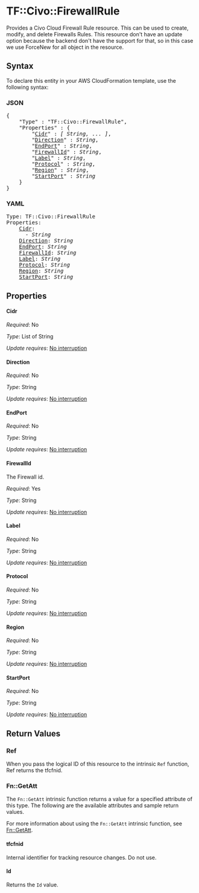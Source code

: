 # TF::Civo::FirewallRule

Provides a Civo Cloud Firewall Rule resource. 
This can be used to create, modify, and delete Firewalls Rules.
This resource don't have an update option because the backend don't have the
support for that, so in this case we use ForceNew for all object in the resource.

## Syntax

To declare this entity in your AWS CloudFormation template, use the following syntax:

### JSON

<pre>
{
    "Type" : "TF::Civo::FirewallRule",
    "Properties" : {
        "<a href="#cidr" title="Cidr">Cidr</a>" : <i>[ String, ... ]</i>,
        "<a href="#direction" title="Direction">Direction</a>" : <i>String</i>,
        "<a href="#endport" title="EndPort">EndPort</a>" : <i>String</i>,
        "<a href="#firewallid" title="FirewallId">FirewallId</a>" : <i>String</i>,
        "<a href="#label" title="Label">Label</a>" : <i>String</i>,
        "<a href="#protocol" title="Protocol">Protocol</a>" : <i>String</i>,
        "<a href="#region" title="Region">Region</a>" : <i>String</i>,
        "<a href="#startport" title="StartPort">StartPort</a>" : <i>String</i>
    }
}
</pre>

### YAML

<pre>
Type: TF::Civo::FirewallRule
Properties:
    <a href="#cidr" title="Cidr">Cidr</a>: <i>
      - String</i>
    <a href="#direction" title="Direction">Direction</a>: <i>String</i>
    <a href="#endport" title="EndPort">EndPort</a>: <i>String</i>
    <a href="#firewallid" title="FirewallId">FirewallId</a>: <i>String</i>
    <a href="#label" title="Label">Label</a>: <i>String</i>
    <a href="#protocol" title="Protocol">Protocol</a>: <i>String</i>
    <a href="#region" title="Region">Region</a>: <i>String</i>
    <a href="#startport" title="StartPort">StartPort</a>: <i>String</i>
</pre>

## Properties

#### Cidr

_Required_: No

_Type_: List of String

_Update requires_: [No interruption](https://docs.aws.amazon.com/AWSCloudFormation/latest/UserGuide/using-cfn-updating-stacks-update-behaviors.html#update-no-interrupt)

#### Direction

_Required_: No

_Type_: String

_Update requires_: [No interruption](https://docs.aws.amazon.com/AWSCloudFormation/latest/UserGuide/using-cfn-updating-stacks-update-behaviors.html#update-no-interrupt)

#### EndPort

_Required_: No

_Type_: String

_Update requires_: [No interruption](https://docs.aws.amazon.com/AWSCloudFormation/latest/UserGuide/using-cfn-updating-stacks-update-behaviors.html#update-no-interrupt)

#### FirewallId

The Firewall id.

_Required_: Yes

_Type_: String

_Update requires_: [No interruption](https://docs.aws.amazon.com/AWSCloudFormation/latest/UserGuide/using-cfn-updating-stacks-update-behaviors.html#update-no-interrupt)

#### Label

_Required_: No

_Type_: String

_Update requires_: [No interruption](https://docs.aws.amazon.com/AWSCloudFormation/latest/UserGuide/using-cfn-updating-stacks-update-behaviors.html#update-no-interrupt)

#### Protocol

_Required_: No

_Type_: String

_Update requires_: [No interruption](https://docs.aws.amazon.com/AWSCloudFormation/latest/UserGuide/using-cfn-updating-stacks-update-behaviors.html#update-no-interrupt)

#### Region

_Required_: No

_Type_: String

_Update requires_: [No interruption](https://docs.aws.amazon.com/AWSCloudFormation/latest/UserGuide/using-cfn-updating-stacks-update-behaviors.html#update-no-interrupt)

#### StartPort

_Required_: No

_Type_: String

_Update requires_: [No interruption](https://docs.aws.amazon.com/AWSCloudFormation/latest/UserGuide/using-cfn-updating-stacks-update-behaviors.html#update-no-interrupt)

## Return Values

### Ref

When you pass the logical ID of this resource to the intrinsic `Ref` function, Ref returns the tfcfnid.

### Fn::GetAtt

The `Fn::GetAtt` intrinsic function returns a value for a specified attribute of this type. The following are the available attributes and sample return values.

For more information about using the `Fn::GetAtt` intrinsic function, see [Fn::GetAtt](https://docs.aws.amazon.com/AWSCloudFormation/latest/UserGuide/intrinsic-function-reference-getatt.html).

#### tfcfnid

Internal identifier for tracking resource changes. Do not use.

#### Id

Returns the <code>Id</code> value.

